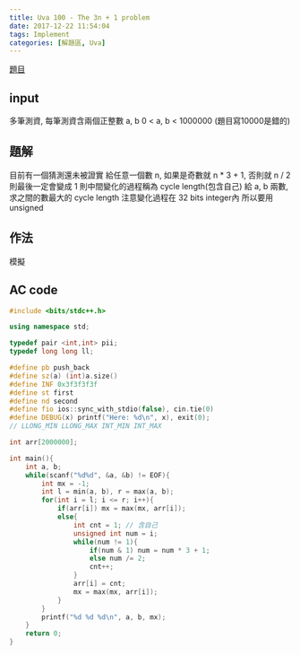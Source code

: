 ```yaml
---
title: Uva 100 - The 3n + 1 problem
date: 2017-12-22 11:54:04
tags: Implement
categories: [解題區, Uva]
---
```


[題目](https://uva.onlinejudge.org/index.php?option=com_onlinejudge&Itemid=8&page=show_problem&category=3&problem=36)

## input
多筆測資, 每筆測資含兩個正整數 a, b
0 < a, b < 1000000 (題目寫10000是錯的)

## 題解
目前有一個猜測還未被證實
給任意一個數 n, 如果是奇數就 n * 3 + 1, 否則就 n / 2
則最後一定會變成 1
則中間變化的過程稱為 cycle length(包含自己)
給 a, b 兩數, 求之間的數最大的 cycle length
注意變化過程在 32 bits integer內
所以要用 unsigned

## 作法
模擬

## AC code
```cpp
#include <bits/stdc++.h>

using namespace std;

typedef pair <int,int> pii;
typedef long long ll;

#define pb push_back
#define sz(a) (int)a.size()
#define INF 0x3f3f3f3f
#define st first
#define nd second
#define fio ios::sync_with_stdio(false), cin.tie(0)
#define DEBUG(x) printf("Here: %d\n", x), exit(0);
// LLONG_MIN LLONG_MAX INT_MIN INT_MAX

int arr[2000000];

int main(){
    int a, b;
    while(scanf("%d%d", &a, &b) != EOF){
        int mx = -1;
        int l = min(a, b), r = max(a, b);
        for(int i = l; i <= r; i++){
            if(arr[i]) mx = max(mx, arr[i]);
            else{
                int cnt = 1; // 含自己
                unsigned int num = i;
                while(num != 1){
                    if(num & 1) num = num * 3 + 1;
                    else num /= 2;
                    cnt++;
                }
                arr[i] = cnt;
                mx = max(mx, arr[i]);
            }
        }    
        printf("%d %d %d\n", a, b, mx);
    }
    return 0;
}
```
